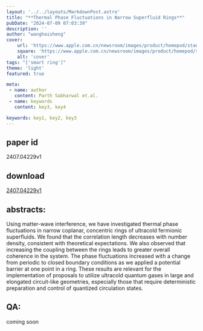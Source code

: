 ```yaml
---
layout: '../../layouts/MarkdownPost.astro'
title: "**Thermal Phase Fluctuations in Narrow Superfluid Rings**"
pubDate: "2024-07-09 07:03:39"
description: ''
author: "wanghaisheng"
cover:
    url: 'https://www.apple.com.cn/newsroom/images/product/homepod/standard/Apple-HomePod-hero-230118_big.jpg.large_2x.jpg'
    square: 'https://www.apple.com.cn/newsroom/images/product/homepod/standard/Apple-HomePod-hero-230118_big.jpg.large_2x.jpg'
    alt: 'cover'
tags: "['smart ring']" 
theme: 'light'
featured: true

meta:
 - name: author
   content: Parth Sabharwal et.al.
 - name: keywords
   content: key3, key4

keywords: key1, key2, key3
---
```


## paper id
2407.04229v1
## download
[2407.04229v1](http://arxiv.org/abs/2407.04229v1)
## abstracts:
Using matter-wave interference, we have investigated thermal phase fluctuations in narrow coplanar, concentric rings of ultracold fermionic superfluids. We found that the correlation length decreases with number density, consistent with theoretical expectations. We also observed that increasing the coupling between the rings leads to greater overall coherence in the system. The phase fluctuations increased with a change from periodic to closed boundary conditions as we applied a potential barrier at one point in a ring. These results are relevant for the implementation of proposals to utilize ultracold quantum gases in large and elongated circuit-like geometries, especially those that require deterministic preparation and control of quantized circulation states.
## QA:
coming soon
